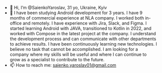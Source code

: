 - 👋 Hi, I’m @SaienkoYaroslav, 31 yo, Ukraine, Kyiv
- 👀 I have been studying Android development for 3 years. I have 9 months of commercial experience at NLA company. I worked both in-office and remotely. I have experience with Jira, Slack, and Figma. I started learning Android with JAVA, transitioned to Kotlin in 2022, and worked with Compose in the latest project at the company. I understand the development process and can communicate with other departments to achieve results. I have been continuously learning new technologies. I believe no task that cannot be accomplished. I am looking for a company where my skills will be useful and where I can continue to grow as a specialist to contribute to the future.
- 📫 How to reach me: saienko.yaroslav01@gmail.com

<!---
SaienkoYaroslav/SaienkoYaroslav is a ✨ special ✨ repository because its `README.md` (this file) appears on your GitHub profile.
You can click the Preview link to take a look at your changes.
--->
